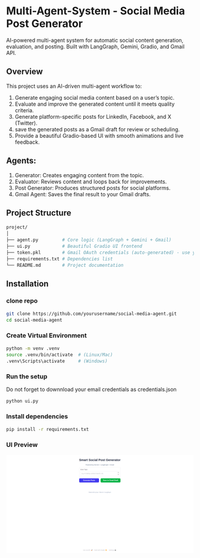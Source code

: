 # Multi-Agent-System - Social Media Post Generator

AI-powered multi-agent system for automatic social content generation, evaluation, and posting. Built with LangGraph, Gemini, Gradio, and Gmail API.


## Overview

This project uses an AI-driven multi-agent workflow to:
  1. Generate engaging social media content based on a user’s topic.
  2. Evaluate and improve the generated content until it meets quality criteria.
  3. Generate platform-specific posts for LinkedIn, Facebook, and X (Twitter).
  4. save the generated posts as a Gmail draft for review or scheduling.
  5. Provide a beautiful Gradio-based UI with smooth animations and live feedback.

## Agents:
  1. Generator: Creates engaging content from the topic.
  2. Evaluator: Reviews content and loops back for improvements.
  3. Post Generator: Produces structured posts for social platforms.
  4. Gmail Agent: Saves the final result to your Gmail drafts.

## Project Structure
```bash
project/
│
├── agent.py         # Core logic (LangGraph + Gemini + Gmail)
├── ui.py            # Beautiful Gradio UI frontend
├── token.pkl        # Gmail OAuth credentials (auto-generated) - use your own file
├── requirements.txt # Dependencies list
└── README.md        # Project documentation
```
## Installation
### clone repo
```bash
git clone https://github.com/yourusername/social-media-agent.git
cd social-media-agent
```

### Create Virtual Environment
```bash
python -m venv .venv
source .venv/bin/activate  # (Linux/Mac)
.venv\Scripts\activate     # (Windows)
```
### Run the setup
Do not forget to downnload your email credentials as credentials.json
```bash
python ui.py
```
### Install dependencies

```bash
pip install -r requirements.txt
```
### UI Preview
![UI Screenshot](assets/ui.png)

